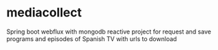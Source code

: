 # mediacollect
Spring boot webflux with mongodb reactive project for request and save programs and episodes of Spanish TV with urls to download
